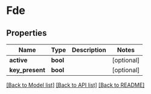 # Fde

## Properties
Name | Type | Description | Notes
------------ | ------------- | ------------- | -------------
**active** | **bool** |  | [optional] 
**key_present** | **bool** |  | [optional] 

[[Back to Model list]](../README.md#documentation-for-models) [[Back to API list]](../README.md#documentation-for-api-endpoints) [[Back to README]](../README.md)

